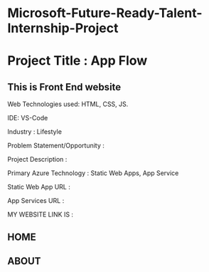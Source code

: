 # Microsoft-Future-Ready-Talent-Internship-Project

# Project Title : App Flow

## This is Front End website

Web Technologies used: HTML, CSS, JS.

IDE: VS-Code

Industry : Lifestyle

Problem Statement/Opportunity : 

Project Description : 

Primary Azure Technology : Static Web Apps, App Service

Static Web App URL : 

App Services URL : 

MY WEBSITE LINK IS : 

## HOME

## ABOUT

